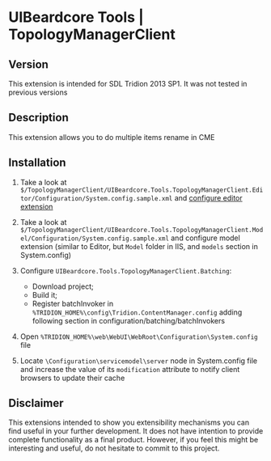 ﻿UIBeardcore Tools | TopologyManagerClient
================================================
	
## Version
This extension is intended for SDL Tridion 2013 SP1. It was not tested in previous versions

## Description
This extension allows you to do multiple items rename in CME

## Installation

1. Take a look at `$/TopologyManagerClient/UIBeardcore.Tools.TopologyManagerClient.Editor/Configuration/System.config.sample.xml` and [configure editor extension](http://tridion.uibeardcore.com/2013/04/editor-extension/ "Extensibility | Creating Editor Extension")

2. Take a look at `$/TopologyManagerClient/UIBeardcore.Tools.TopologyManagerClient.Model/Configuration/System.config.sample.xml` and configure model extension (similar to Editor, but `Model` folder in IIS, and `models` section in System.config)

3. Configure `UIBeardcore.Tools.TopologyManagerClient.Batching`:

    * Download project;
    * Build it;
    * Register batchInvoker in `%TRIDION_HOME%\config\Tridion.ContentManager.config` adding following section in configuration/batching/batchInvokers
	<add type="UIBeardcore.Tools.TopologyManagerClient.Batching.BatchInvoker" assemblyFileName="D:\von Eagle - Private\Projects\InternalProjects\UIBeardcore.Extensibility\Tools\TopologyManagerClient\UIBeardcore.Tools.TopologyManagerClient.Batching\bin\Debug\UIBeardcore.Tools.TopologyManagerClient.Batching.dll" />

4. Open `%TRIDION_HOME%\web\WebUI\WebRoot\Configuration\System.config` file

5. Locate `\Configuration\servicemodel\server` node in System.config file and increase the value of its `modification` attribute to notify client browsers to update their cache

## Disclaimer
This extensions intended to show you extensibility mechanisms you can find useful in your further development. It does not have intention to provide complete functionality as a final product. However, if you feel this might be interesting and useful, do not hesitate to commit to this project. 